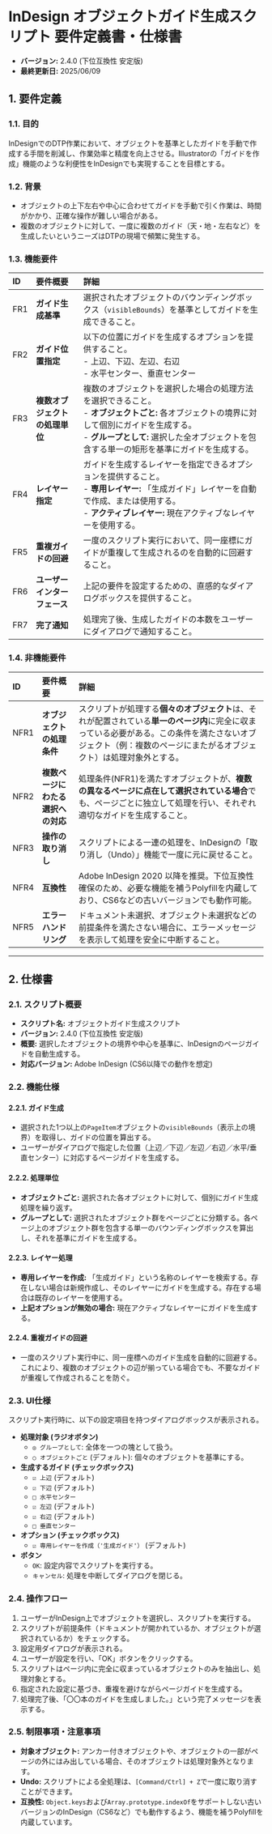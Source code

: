 # InDesign オブジェクトガイド生成スクリプト 要件定義書・仕様書

- **バージョン:** 2.4.0 (下位互換性 安定版)
- **最終更新日:** 2025/06/09

## 1. 要件定義

### 1.1. 目的
InDesignでのDTP作業において、オブジェクトを基準としたガイドを手動で作成する手間を削減し、作業効率と精度を向上させる。Illustratorの「ガイドを作成」機能のような利便性をInDesignでも実現することを目標とする。

### 1.2. 背景
- オブジェクトの上下左右や中心に合わせてガイドを手動で引く作業は、時間がかかり、正確な操作が難しい場合がある。
- 複数のオブジェクトに対して、一度に複数のガイド（天・地・左右など）を生成したいというニーズはDTPの現場で頻繁に発生する。

### 1.3. 機能要件
| ID | 要件概要 | 詳細 |
| :--- | :--- | :--- |
| FR1 | **ガイド生成基準** | 選択されたオブジェクトのバウンディングボックス（`visibleBounds`）を基準としてガイドを生成できること。 |
| FR2 | **ガイド位置指定** | 以下の位置にガイドを生成するオプションを提供すること。<br>- 上辺、下辺、左辺、右辺<br>- 水平センター、垂直センター |
| FR3 | **複数オブジェクトの処理単位** | 複数のオブジェクトを選択した場合の処理方法を選択できること。<br>- **オブジェクトごと:** 各オブジェクトの境界に対して個別にガイドを生成する。<br>- **グループとして:** 選択した全オブジェクトを包含する単一の矩形を基準にガイドを生成する。 |
| FR4 | **レイヤー指定** | ガイドを生成するレイヤーを指定できるオプションを提供すること。<br>- **専用レイヤー:** 「生成ガイド」レイヤーを自動で作成、または使用する。<br>- **アクティブレイヤー:** 現在アクティブなレイヤーを使用する。 |
| FR5 | **重複ガイドの回避** | 一度のスクリプト実行において、同一座標にガイドが重複して生成されるのを自動的に回避すること。 |
| FR6 | **ユーザーインターフェース** | 上記の要件を設定するための、直感的なダイアログボックスを提供すること。 |
| FR7 | **完了通知** | 処理完了後、生成したガイドの本数をユーザーにダイアログで通知すること。 |

### 1.4. 非機能要件
| ID | 要件概要 | 詳細 |
| :--- | :--- | :--- |
| NFR1 | **オブジェクトの処理条件** | スクリプトが処理する**個々のオブジェクト**は、それが配置されている**単一のページ内**に完全に収まっている必要がある。この条件を満たさないオブジェクト（例：複数のページにまたがるオブジェクト）は処理対象外とする。 |
| NFR2 | **複数ページにわたる選択への対応** | 処理条件(NFR1)を満たすオブジェクトが、**複数の異なるページに点在して選択されている場合**でも、ページごとに独立して処理を行い、それぞれ適切なガイドを生成すること。 |
| NFR3 | **操作の取り消し** | スクリプトによる一連の処理を、InDesignの「取り消し（Undo）」機能で一度に元に戻せること。 |
| NFR4 | **互換性** | Adobe InDesign 2020 以降を推奨。下位互換性確保のため、必要な機能を補うPolyfillを内蔵しており、CS6などの古いバージョンでも動作可能。 |
| NFR5 | **エラーハンドリング** | ドキュメント未選択、オブジェクト未選択などの前提条件を満たさない場合に、エラーメッセージを表示して処理を安全に中断すること。 |

---

## 2. 仕様書

### 2.1. スクリプト概要
- **スクリプト名:** オブジェクトガイド生成スクリプト
- **バージョン:** 2.4.0 (下位互換性 安定版)
- **概要:** 選択したオブジェクトの境界や中心を基準に、InDesignのページガイドを自動生成する。
- **対応バージョン:** Adobe InDesign (CS6以降での動作を想定)

### 2.2. 機能仕様
#### 2.2.1. ガイド生成
- 選択された1つ以上の`PageItem`オブジェクトの`visibleBounds`（表示上の境界）を取得し、ガイドの位置を算出する。
- ユーザーがダイアログで指定した位置（上辺／下辺／左辺／右辺／水平/垂直センター）に対応するページガイドを生成する。

#### 2.2.2. 処理単位
- **オブジェクトごと:** 選択された各オブジェクトに対して、個別にガイド生成処理を繰り返す。
- **グループとして:** 選択されたオブジェクト群をページごとに分類する。各ページ上のオブジェクト群を包含する単一のバウンディングボックスを算出し、それを基準にガイドを生成する。

#### 2.2.3. レイヤー処理
- **専用レイヤーを作成:** 「生成ガイド」という名称のレイヤーを検索する。存在しない場合は新規作成し、そのレイヤーにガイドを生成する。存在する場合は既存のレイヤーを使用する。
- **上記オプションが無効の場合:** 現在アクティブなレイヤーにガイドを生成する。

#### 2.2.4. 重複ガイドの回避
- 一度のスクリプト実行中に、同一座標へのガイド生成を自動的に回避する。これにより、複数のオブジェクトの辺が揃っている場合でも、不要なガイドが重複して作成されることを防ぐ。

### 2.3. UI仕様
スクリプト実行時に、以下の設定項目を持つダイアログボックスが表示される。

- **処理対象 (ラジオボタン)**
  - `◎ グループとして`: 全体を一つの塊として扱う。
  - `○ オブジェクトごと` (デフォルト): 個々のオブジェクトを基準にする。
- **生成するガイド (チェックボックス)**
  - `☑ 上辺` (デフォルト)
  - `☑ 下辺` (デフォルト)
  - `□ 水平センター`
  - `☑ 左辺` (デフォルト)
  - `☑ 右辺` (デフォルト)
  - `□ 垂直センター`
- **オプション (チェックボックス)**
  - `☑ 専用レイヤーを作成（'生成ガイド'）` (デフォルト)
- **ボタン**
  - `OK`: 設定内容でスクリプトを実行する。
  - `キャンセル`: 処理を中断してダイアログを閉じる。

### 2.4. 操作フロー
1.  ユーザーがInDesign上でオブジェクトを選択し、スクリプトを実行する。
2.  スクリプトが前提条件（ドキュメントが開かれているか、オブジェクトが選択されているか）をチェックする。
3.  設定用ダイアログが表示される。
4.  ユーザーが設定を行い、「OK」ボタンをクリックする。
5.  スクリプトはページ内に完全に収まっているオブジェクトのみを抽出し、処理対象とする。
6.  指定された設定に基づき、重複を避けながらページガイドを生成する。
7.  処理完了後、「〇〇本のガイドを生成しました。」という完了メッセージを表示する。

### 2.5. 制限事項・注意事項
- **対象オブジェクト:** アンカー付きオブジェクトや、オブジェクトの一部がページの外にはみ出している場合、そのオブジェクトは処理対象外となります。
- **Undo:** スクリプトによる全処理は、`[Command/Ctrl] + Z`で一度に取り消すことができます。
- **互換性:** `Object.keys`および`Array.prototype.indexOf`をサポートしない古いバージョンのInDesign（CS6など）でも動作するよう、機能を補うPolyfillを内蔵しています。
